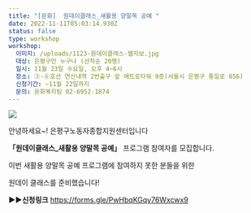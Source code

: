 ```yaml
---
title: "[문화]  원데이클래스_새활용 양말목 공예 "
date: 2022-11-11T05:03:14.930Z
status: false
type: workshop
workshop:
  이미지: /uploads/1123-원데이클래스-웹자보.jpg
  대상: 은평구민 누구나 (선착순 20명)
  일시: 11월 23일 수요일, 오후 4~6시
  장소: ③·⑥호선 연신내역 2번출구 앞 메트로타워 9층(서울시 은평구 통일로 856)
  신청기간: ~11월 22일까지
  문의: 문화복지팀 02-6952-1874
---
```

![](/uploads/1123-원데이클래스-웹자보.jpg)

안녕하세요~! 은평구노동자종합지원센터​입니다

**「원데이클래스_새활용 양말목 공예」** 프로그램 참여자를 모집합니다. 

이번 새활용 양말목 공예 프로그램에 참여하지 못한 분들을 위한 

원데이 클래스를 준비했습니다!

**▶▶신청링크** https://forms.gle/PwHbqKGqy76Wxcwx9